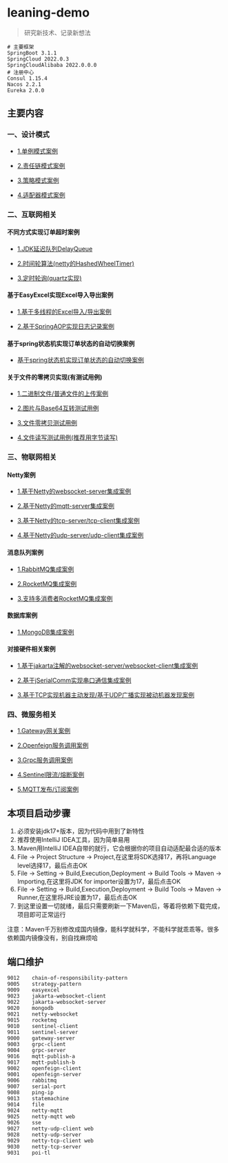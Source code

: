 # leaning-demo

> 研究新技术、记录新想法

```shell
# 主要框架
SpringBoot 3.1.1
SpringCloud 2022.0.3
SpringCloudAlibaba 2022.0.0.0
# 注册中心
Consul 1.15.4
Nacos 2.2.1
Eureka 2.0.0
```

## 主要内容

### 一、设计模式

- [1.单例模式案例](./spring-boot/spring-boot-design-pattern/singleton-pattern)

- [2.责任链模式案例](./spring-boot/spring-boot-design-pattern/chain-of-responsibility-pattern)

- [3.策略模式案例](./spring-boot/spring-boot-design-pattern/strategy-pattern)

- [4.适配器模式案例](./spring-boot/spring-boot-design-pattern/adapter-pattern)

### 二、互联网相关

#### 不同方式实现订单超时案例

- [1.JDK延迟队列DelayQueue](./spring-boot/spring-boot-order-timeout/src/main/java/com/luckykuang/order/delayed)

- [2.时间轮算法(netty的HashedWheelTimer)](./spring-boot/spring-boot-order-timeout/src/main/java/com/luckykuang/order/netty)

- [3.定时轮询(quartz实现)](./spring-boot/spring-boot-order-timeout/src/main/java/com/luckykuang/order/quartz)

#### 基于EasyExcel实现Excel导入导出案例

- [1.基于多线程的Excel导入/导出案例](./spring-boot/spring-boot-easyexcel)

- [2.基于SpringAOP实现日志记录案例](./spring-boot/spring-boot-easyexcel/src/main/java/com/luckykuang/thread/aspect/MarkLogAspect.java)

#### 基于spring状态机实现订单状态的自动切换案例

- [基于spring状态机实现订单状态的自动切换案例](./spring-boot/spring-boot-statemachine)

#### 关于文件的零拷贝实现(有测试用例)

- [1.二进制文件/普通文件的上传案例](./spring-boot/spring-boot-file)

- [2.图片与Base64互转测试用例](./spring-boot/spring-boot-file/src/test/java/com/luckykuang/file/util/FileConvertUtilsTest.java)

- [3.文件零拷贝测试用例](./spring-boot/spring-boot-file/src/test/java/com/luckykuang/file/util/FileCopyUtilsTest.java)

- [4.文件读写测试用例(推荐用字节读写)](./spring-boot/spring-boot-file/src/test/java/com/luckykuang/file/util/FileWriterUtilsTest.java)


### 三、物联网相关

#### Netty案例

- [1.基于Netty的websocket-server集成案例](./spring-boot/spring-boot-netty-websocket)

- [2.基于Netty的mqtt-server集成案例](./spring-boot/spring-boot-netty-mqtt)

- [3.基于Netty的tcp-server/tcp-client集成案例](./spring-boot/spring-boot-netty-tcp)

- [4.基于Netty的udp-server/udp-client集成案例](./spring-boot/spring-boot-netty-udp)

#### 消息队列案例

- [1.RabbitMQ集成案例](./spring-boot/spring-boot-rabbitmq)

- [2.RocketMQ集成案例](./spring-boot/spring-boot-rocketmq)

- [3.支持多消费者RocketMQ集成案例](./spring-boot/spring-boot-multi-rocketmq)

#### 数据库案例

- [1.MongoDB集成案例](./spring-boot/spring-boot-mongodb)

#### 对接硬件相关案例

- [1.基于jakarta注解的websocket-server/websocket-client集成案例](./spring-boot/spring-boot-jakarta-websocket)

- [2.基于jSerialComm实现串口通信集成案例](./spring-boot/spring-boot-serial-port)

- [3.基于TCP实现机器主动发现/基于UDP广播实现被动机器发现案例](./spring-boot/spring-boot-ping-ip)

### 四、微服务相关

- [1.Gateway网关案例](./spring-cloud/spring-cloud-gateway)

- [2.Openfeign服务调用案例](./spring-cloud/spring-cloud-openfeign)

- [3.Grpc服务调用案例](./spring-cloud/spring-cloud-grpc)

- [4.Sentinel限流/熔断案例](./spring-cloud/spring-cloud-alibaba-sentinel)

- [5.MQTT发布/订阅案例](./spring-cloud/spring-cloud-mqtt)

## 本项目启动步骤

1. 必须安装jdk17+版本，因为代码中用到了新特性
2. 推荐使用IntelliJ IDEA工具，因为简单易用
3. Maven用IntelliJ IDEA自带的就行，它会根据你的项目自动适配最合适的版本
4. File -> Project Structure -> Project,在这里将SDK选择17，再将Language level选择17，最后点击OK
5. File -> Setting -> Build,Execution,Deployment -> Build Tools -> Maven -> Importing,在这里将JDK for importer设置为17，最后点击OK
6. File -> Setting -> Build,Execution,Deployment -> Build Tools -> Maven -> Runner,在这里将JRE设置为17，最后点击OK
7. 到这里设置一切就绪，最后只需要刷新一下Maven后，等着将依赖下载完成，项目即可正常运行

注意：Maven千万别修改成国内镜像，能科学就科学，不能科学就乖乖等。很多依赖国内镜像没有，别自找麻烦哈

## 端口维护
```text
9012	chain-of-responsibility-pattern
9005	strategy-pattern
9009	easyexcel
9023	jakarta-websocket-client
9022	jakarta-websocket-server
9020	mongodb
9021	netty-websocket
9015	rocketmq
9010	sentinel-client
9011	sentinel-server
9000	gateway-server
9003	grpc-client
9004	grpc-server
9016	mqtt-publish-a
9017	mqtt-publish-b
9002	openfeign-client
9001	openfeign-server
9006    rabbitmq
9007    serial-port
9008    ping-ip
9013    statemachine
9014    file
9024    netty-mqtt
9025    netty-mqtt web
9026    sse
9027    netty-udp-client web
9028    netty-udp-server
9029    netty-tcp-client web
9030    netty-tcp-server
9031    poi-tl
```
